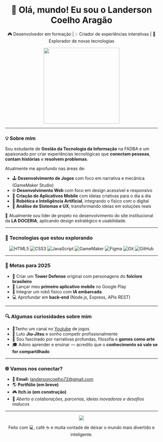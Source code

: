 <h1 align="center">👋 Olá, mundo! Eu sou o <strong>Landerson Coelho Aragão</strong></h1>

<p align="center">
🎮 Desenvolvedor em formação | 💡 Criador de experiências interativas | 🔭 Explorador de novas tecnologias
</p>

<p align="center">
<img src="https://media.giphy.com/media/3o7TKtnuHOHHUjR38Y/giphy.gif" width="250"/>
</p>

---

### 💡 Sobre mim

Sou estudante de **Gestão da Tecnologia da Informação** na FADBA e um apaixonado por criar experiências tecnológicas que **conectam pessoas**, **contam histórias** e **resolvem problemas**.  

Atualmente me aprofundo nas áreas de:

- 🕹 **Desenvolvimento de Jogos** com foco em narrativa e mecânica (GameMaker Studio)
- 🌐 **Desenvolvimento Web** com foco em design acessível e responsivo
- 📱 **Criação de Aplicativos Mobile** com ideias criativas para o dia a dia
- 🤖 **Robótica e Inteligência Artificial**, integrando o físico com o digital
- 📑 **Análise de Sistemas e UX**, transformando ideias em soluções reais

💼 Atualmente sou líder de projeto no desenvolvimento do site institucional da **LA DOCERIA**, aplicando design estratégico e usabilidade.

---

### 🚀 Tecnologias que estou explorando

<div align="center">

![HTML5](https://img.shields.io/badge/HTML5-E34F26?style=for-the-badge&logo=html5&logoColor=fff)
![CSS3](https://img.shields.io/badge/CSS3-1572B6?style=for-the-badge&logo=css3&logoColor=fff)
![JavaScript](https://img.shields.io/badge/JavaScript-F7DF1E?style=for-the-badge&logo=javascript&logoColor=000)
![GameMaker](https://img.shields.io/badge/GameMaker-000000?style=for-the-badge&logo=gamemaker&logoColor=fff)
![Figma](https://img.shields.io/badge/Figma-F24E1E?style=for-the-badge&logo=figma&logoColor=fff)
![Git](https://img.shields.io/badge/Git-F05032?style=for-the-badge&logo=git&logoColor=fff)
![GitHub](https://img.shields.io/badge/GitHub-181717?style=for-the-badge&logo=github&logoColor=fff)

</div>

---

### 🎯 Metas para 2025

- 🚀 Criar um **Tower Defense** original com personagens do **folclore brasileiro**
- 📲 Lançar meu **primeiro aplicativo mobile** no Google Play
- 🤖 Integrar um robô físico com **IA embarcada**
- 💻 Aprofundar em **back-end** (Node.js, Express, APIs REST)

---

### 🔍 Algumas curiosidades sobre mim

- 🎤Tenho um canal no [Youtube](https://www.youtube.com/@Lander_ZZ) de jogos 
- 🥋 Luto **Jiu-Jitsu** e sonho competir profissionalmente
- 🧠 Sou fascinado por narrativas profundas, filosofia e **games como arte**
- 🎓 Adoro aprender e ensinar — acredito que o **conhecimento só vale se for compartilhado**

---

### 🌐 Vamos nos conectar?

- 📧 **Email:** [landersoncoelho72@gmail.com](mailto:landersoncoelho72@gmail.com)  
- 🌎 **Portfólio (em breve)**  
- 🎮 **Itch.io (em construção)**  
- 🤝 *Aberto a colaborações, parcerias, ideias inovadoras e desafios malucos*

---

<p align="center">
<img src="https://readme-typing-svg.demolab.com/?lines=Transformando+ideias+em+realidade...;Tecnologia+com+propósito.;Jogos+que+conectam.;Desenvolvedor+em+evolução.&center=true&width=440&height=45" />
</p>

<p align="center">
Feito com 💻, café ☕ e muita vontade de deixar o mundo mais divertido e inteligente.
</p>
